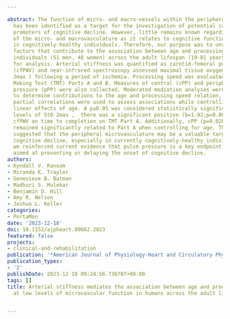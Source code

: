 ---
abstract: The function of micro- and macro-vessels within the peripheral vasculature
  has been identified as a target for the investigation of potential cardiovascular-based
  promoters of cognitive decline. However, little remains known regarding the interaction
  of the micro- and macrovasculature as it relates to cognitive function, especially
  in cognitively-healthy individuals. Therefore, our purpose was to unravel peripheral
  factors that contribute to the association between age and processing speed. Ninety-nine
  individuals (51 men, 48 women) across the adult lifespan (19-81 years) were used
  for analysis. Arterial stiffness was quantified as carotid-femoral pulse-wave velocity
  (cfPWV) and near-infrared spectroscopy assessed maximal tissue oxygenation (StO
  2max ) following a period of ischemia. Processing speed was evaluated with Trail
  Making Test (TMT) Parts A and B. Measures of central (cPP) and peripheral pulse
  pressure (pPP) were also collected. Moderated mediation analyses were conducted
  to determine contributions to the age and processing speed relation, and first-order
  partial correlations were used to assess associations while controlling for the
  linear effects of age. A p≤0.05 was considered statistically significant. At low
  levels of StO 2max ,  there was a significant positive (b=1.92;p=0.005) effect of
  cfPWV on time to completion on TMT Part A. Additionally, cPP (p=0.028) and pPP (p=0.027)
  remained significantly related to Part A when controlling for age. These results
  suggested that the peripheral microvasculature may be a valuable target for delaying
  cognitive decline, especially in currently cognitively-healthy individuals. Further,
  we reinforced current evidence that pulse pressure is a key endpoint for trials
  aimed at preventing or delaying the onset of cognitive decline.
authors:
- Kyndall V. Ransom
- Miranda K. Traylor
- Genevieve B. Batman
- Madhuri S. Mulekar
- Benjamin D. Hill
- Amy R. Nelson
- Joshua L. Keller
categories:
- PortaMon
date: '2023-12-18'
doi: 10.1152/ajpheart.00662.2023
featured: false
projects:
- clinical-and-rehabilitation
publication: '*American Journal of Physiology-Heart and Circulatory Physiology*'
publication_types:
- '2'
publishDate: 2023-12-18 09:24:56.730707+00:00
tags: []
title: Arterial stiffness mediates the association between age and processing speed
  at low levels of microvascular function in humans across the adult lifespan

---
